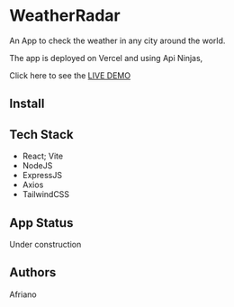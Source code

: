 <h1>WeatherRadar</h1>
<p>An App to check the weather in any city around the world.</p>
<p>The app is deployed on Vercel and using Api Ninjas,</p>
<p>Click here to see the <a href= 'https://weatheradar.vercel.app/' target='_blank'>LIVE DEMO</a></p>
<h2>Install</h2>

<h2>Tech Stack</h2>
<ul>
  <li>React; Vite</li>
  <li>NodeJS</li>
  <li>ExpressJS</li>
  <li>Axios</li>
  <li>TailwindCSS</li>
</ul>
<h2>App Status</h2>
<p>Under construction</p>
<h2>Authors</h2>
<p>Afriano</p>
